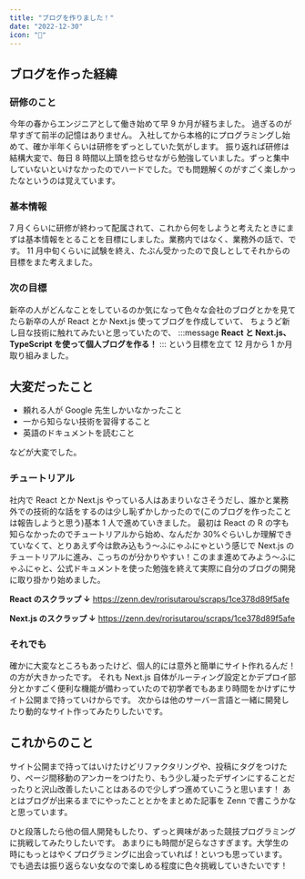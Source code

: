 ```yaml
---
title: "ブログを作りました！"
date: "2022-12-30"
icon: "🥰"
---
```


## ブログを作った経緯

### 研修のこと

今年の春からエンジニアとして働き始めて早 9 か月が経ちました。
過ぎるのが早すぎて前半の記憶はありません。
入社してから本格的にプログラミングし始めて、確か半年くらいは研修をずっとしていた気がします。
振り返れば研修は結構大変で、毎日 8 時間以上頭を捻らせながら勉強していました。ずっと集中していないといけなかったのでハードでした。でも問題解くのがすごく楽しかったなというのは覚えています。

### 基本情報

7 月くらいに研修が終わって配属されて、これから何をしようと考えたときにまずは基本情報をとることを目標にしました。業務内ではなく、業務外の話で、です。
11 月中旬くらいに試験を終え、たぶん受かったので良しとしてそれからの目標をまた考えました。

### 次の目標

新卒の人がどんなことをしているのか気になって色々な会社のブログとかを見てたら新卒の人が React とか Next.js 使ってブログを作成していて、
ちょうど新し目な技術に触れてみたいと思っていたので、
:::message
**React と Next.js、TypeScript を使って個人ブログを作る！**
:::
という目標を立て 12 月から 1 か月取り組みました。

## 大変だったこと

- 頼れる人が Google 先生しかいなかったこと
- 一から知らない技術を習得すること
- 英語のドキュメントを読むこと

などが大変でした。

### チュートリアル

社内で React とか Next.js やっている人はあまりいなさそうだし、誰かと業務外での技術的な話をするのは少し恥ずかしかったので(このブログを作ったことは報告しようと思う)基本 1 人で進めていきました。
最初は React の R の字も知らなかったのでチュートリアルから始め、なんだか 30%ぐらいしか理解できていなくて、とりあえず今は飲み込もう～ふにゃふにゃという感じで Next.js のチュートリアルに進み、こっちのが分かりやすい！このまま進めてみよう～ふにゃふにゃと、公式ドキュメントを使った勉強を終えて実際に自分のブログの開発に取り掛かり始めました。

**React のスクラップ ↓**
https://zenn.dev/rorisutarou/scraps/1ce378d89f5afe

**Next.js のスクラップ ↓**
https://zenn.dev/rorisutarou/scraps/1ce378d89f5afe

### それでも

確かに大変なところもあったけど、個人的には意外と簡単にサイト作れるんだ！の方が大きかったです。
それも Next.js 自体がルーティング設定とかデプロイ部分とかすごく便利な機能が備わっていたので初学者でもあまり時間をかけずにサイト公開まで持っていけからです。
次からは他のサーバー言語と一緒に開発したり動的なサイト作ってみたりしたいです。

## これからのこと

サイト公開まで持ってはいけたけどリファクタリングや、投稿にタグをつけたり、ページ間移動のアンカーをつけたり、もう少し凝ったデザインにすることだったりと沢山改善したいことはあるので少しずつ進めていこうと思います！
あとはブログが出来るまでにやったこととかをまとめた記事を Zenn で書こうかなと思っています。

ひと段落したら他の個人開発もしたり、ずっと興味があった競技プログラミングに挑戦してみたりしたいです。
あまりにも時間が足らなさすぎます。大学生の時にもっとはやくプログラミングに出会っていれば！といつも思っています。
でも過去は振り返らない女なので楽しめる程度に色々挑戦していきたいです！
